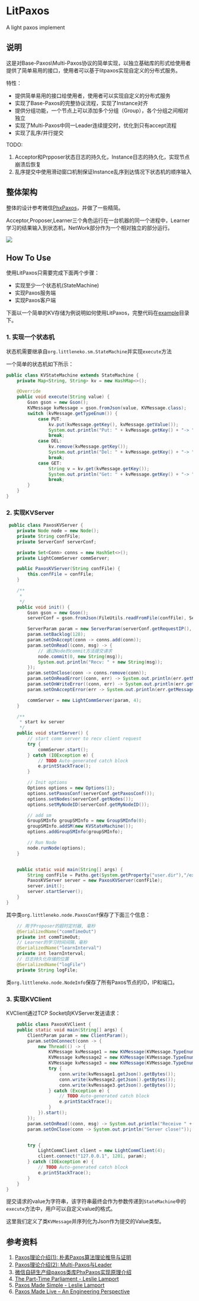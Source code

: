 # LitPaxos
A light paxos implement
## 说明
这是对Base-Paxos\Multi-Paxos协议的简单实现，以独立基础库的形式给使用者提供了简单易用的接口，使用者可以基于litpaxos实现自定义的分布式服务。

特性：
* 提供简单易用的接口给使用者，使用者可以实现自定义的分布式服务
* 实现了Base-Paxos的完整协议流程，实现了Instance对齐
* 提供分组功能，一个节点上可以添加多个分组（Group），各个分组之间相对独立
* 实现了Multi-Paxos中同一Leader连续提交时，优化到只有accept流程
* 实现了乱序/并行提交


TODO:
1. Acceptor和Prpposer状态日志的持久化，Instance日志的持久化，实现节点崩溃后恢复
2. 乱序提交中使用滑动窗口机制保证Instance乱序到达情况下状态机的顺序输入

## 整体架构
整体的设计参考微信[PhxPaxos](https://github.com/Tencent/phxpaxos)，并做了一些精简。

Acceptor,Proposer,Learner三个角色运行在一台机器的同一个进程中，Learner学习的结果输入到状态机，NetWork部分作为一个相对独立的部分运行。

![](http://mmbiz.qpic.cn/mmbiz/UqFrHRLeCAnty2ANWDEaHx5JN1cTN1ogcXXXjZC8qsWRDqfHicrHrVj1tonEBdYdWsQnNdOSLbXeJXkrIRzZYcg/640?wx_fmt=png&tp=webp&wxfrom=5&wx_lazy=1)

## How To Use
使用LitPaxos只需要完成下面两个步骤：
* 实现至少一个状态机(StateMachine)
* 实现Paxos服务端
* 实现Paxos客户端

下面以一个简单的KV存储为例说明如何使用LitPaxos，完整代码在[example](https://github.com/littleneko/litpaxos/tree/master/example)目录下。

### 1. 实现一个状态机
状态机需要继承自`org.littleneko.sm.StateMachine`并实现`execute`方法

一个简单的状态机如下所示：
```java
public class KVStateMachine extends StateMachine {
    private Map<String, String> kv = new HashMap<>();

    @Override
    public void execute(String value) {
        Gson gson = new Gson();
        KVMessage kvMessage = gson.fromJson(value, KVMessage.class);
        switch (kvMessage.getTypeEnum()) {
            case PUT:
                kv.put(kvMessage.getKey(), kvMessage.getValue());
                System.out.println("Put: " + kvMessage.getKey() + "-> " + kvMessage.getValue());
                break;
            case DEL:
                kv.remove(kvMessage.getKey());
                System.out.println("Del: " + kvMessage.getKey() + "-> " + kvMessage.getValue());
                break;
            case GET:
                String v = kv.get(kvMessage.getKey());
                System.out.println("Get: " + kvMessage.getKey() + "-> " + v);
                break;
        }
    }
}
```
### 2. 实现KVServer
```java
 public class PaxosKVServer {
    private Node node = new Node();
    private String confFile;
    private ServerConf serverConf;

    private Set<Conn> conns = new HashSet<>();
    private LightCommServer commServer;

    public PaxosKVServer(String confFile) {
        this.confFile = confFile;
    }

    /**
     *
     */
    public void init() {
        Gson gson = new Gson();
        serverConf = gson.fromJson(FileUtils.readFromFile(confFile), ServerConf.class);

        ServerParam param = new ServerParam(serverConf.getRequestIP(), serverConf.getRequestPort());
        param.setBacklog(128);
        param.setOnAccept(conn -> conns.add(conn));
        param.setOnRead((conn, msg) -> {
            // 通过Node的commit方法提交请求
            node.commit(0, new String(msg));
            System.out.println("Recv: " + new String(msg));
        });
        param.setOnClose(conn -> conns.remove(conn));
        param.setOnReadError((conn, err) -> System.out.println(err.getMessage()));
        param.setOnWriteError((conn, err) -> System.out.println(err.getMessage()));
        param.setOnAcceptError(err -> System.out.println(err.getMessage()));

        commServer = new LightCommServer(param, 4);
    }

    /**
     * start kv server
     */
    public void startServer() {
        // start comm server to recv client request
        try {
            commServer.start();
        } catch (IOException e) {
            // TODO Auto-generated catch block
            e.printStackTrace();
        }

        // Init options
        Options options = new Options(1);
        options.setPaxosConf(serverConf.getPaxosConf());
        options.setNodes(serverConf.getNodes());
        options.setMyNodeID(serverConf.getMyNodeID());

        // add sm
        GroupSMInfo groupSMInfo = new GroupSMInfo(0);
        groupSMInfo.addSM(new KVStateMachine());
        options.addGroupSMInfo(groupSMInfo);

        // Run Node
        node.runNode(options);
    }


    public static void main(String[] args) {
        String confFile = Paths.get(System.getProperty("user.dir"),"/example/conf/server3.json").toString();
        PaxosKVServer server = new PaxosKVServer(confFile);
        server.init();
        server.startServer();
    }
}
```
其中类`org.littleneko.node.PaxosConf`保存了下面三个信息：
```java
    // 用于Proposer的超时定时器, 毫秒
    @SerializedName("commTimeOut")
    private int commTimeOut;
    // Learner的学习时间间隔，毫秒
    @SerializedName("learnInterval")
    private int learnInterval;
    // 日志持久化存储的位置
    @SerializedName("logFile")
    private String logFile;
```

类`org.littleneko.node.NodeInfo`保存了所有Paxos节点的ID，IP和端口。

### 3. 实现KVClient
KVClient通过TCP Socket向KVServer发送请求：
```java
    public class PaxosKVClient {
    public static void main(String[] args) {
        ClientParam param = new ClientParam();
        param.setOnConnect(conn -> {
            new Thread(() -> {
                KVMessage kvMessage1 = new KVMessage(KVMessage.TypeEnum.PUT, "key1", "value1");
                KVMessage kvMessage2 = new KVMessage(KVMessage.TypeEnum.PUT, "key2", "value2");
                KVMessage kvMessage3 = new KVMessage(KVMessage.TypeEnum.PUT, "key3", "value3");
                try {
                    conn.write(kvMessage1.getJson().getBytes());
                    conn.write(kvMessage2.getJson().getBytes());
                    conn.write(kvMessage3.getJson().getBytes());
                } catch (Exception e) {
                    // TODO Auto-generated catch block
                    e.printStackTrace();
                }
            }).start();
        });
        param.setOnRead((conn, msg) -> System.out.println("Receive " + new String(msg)));
        param.setOnClose(conn -> System.out.println("Server close!"));


        try {
            LightCommClient client = new LightCommClient(4);
            client.connect("127.0.0.1", 1201, param);
        } catch (IOException e) {
            // TODO Auto-generated catch block
            e.printStackTrace();
        }
    }
}
```

提交请求的value为字符串，该字符串最终会作为参数传递到`StateMachine`中的`execute`方法中，用户可以自定义value的格式。

这里我们定义了类`KVMessage`并序列化为Json作为提交的Value类型。

## 参考资料
1. [Paxos理论介绍(1): 朴素Paxos算法理论推导与证明](https://mp.weixin.qq.com/s?__biz=MzI4NDMyNTU2Mw==&mid=2247483712&idx=1&sn=5da6e0850acc0c2543b198a627ae5836&scene=21#wechat_redirect)
2. [Paxos理论介绍(2): Multi-Paxos与Leader](https://mp.weixin.qq.com/s?__biz=MzI4NDMyNTU2Mw==&mid=2247483798&idx=1&sn=42dd222ae255b13f1f67cd9e6d3f3dc0&scene=21#wechat_redirect)
3. [微信自研生产级paxos类库PhxPaxos实现原理介绍](https://mp.weixin.qq.com/s?__biz=MzI4NDMyNTU2Mw==&mid=2247483695&idx=1&sn=91ea422913fc62579e020e941d1d059e&scene=21#wechat_redirect)
4. [The Part-Time Parliament - Leslie Lamport](http://lamport.azurewebsites.net/pubs/lamport-paxos.pdf)
5. [Paxos Made Simple - Leslie Lamport](http://lamport.azurewebsites.net/pubs/paxos-simple.pdf)
6. [Paxos Made Live – An Engineering Perspective](https://research.google.com/archive/paxos_made_live.html)
